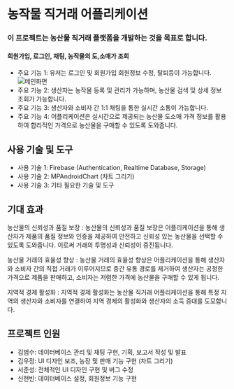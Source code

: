 <html>
<body>
  <h1>농작물 직거래 어플리케이션</h1>
  <h3>이 프로젝트는 농산물 직거래 플랫폼을 개발하는 것을 목표로 합니다.</h3>
  <h4>회원가입, 로그인, 채팅, 농작물의 도,소매가 조회</h4>
  <ul>
    <li>주요 기능 1: 유저는 로그인 및 회원가입 회원정보 수정, 탈퇴등이 가능합니다.</li>
    <img src="https://user-images.githubusercontent.com/113492939/242248245-6f922831-c265-4442-adaf-dba230c2d874.png" alt="메인화면">
    <li>주요 기능 2: 생산자는 농작물 등록 및 관리가 가능하며, 농산물 검색 및 상세 정보 조회가 가능합니다.</li>
    <li>주요 기능 3: 생산자와 소비자 간 1:1 채팅을 통한 실시간 소통이 가능합니다.</li>
    <li>주요 기능 4: 어플리케이션은 실시간으로 제공되는 농산물 도소매 가격 정보를 활용하여 합리적인 가격으로 농산물을 구매할 수 있도록 도와줍니다.</li>
  </ul>
  <h2>사용 기술 및 도구</h2>
  <ul>
    <li>사용 기술 1: Firebase (Authentication, Realtime Database, Storage)</li>
    <li>사용 기술 2: MPAndroidChart (차트 그리기)</li>
    <li>사용 기술 3: 기타 필요한 기술 및 도구</li>
  </ul>
  <h2>기대 효과</h2>
  <p>농산물의 신뢰성과 품질 보장 : 농산물의 신뢰성과 품질 보장은 어플리케이션을 통해 생산자가 제품의 품질 정보와 인증을 제공하여 안전하고 신뢰성 있는 농산물을 선택할 수 있도록 도와줍니다. 이로써 거래의 투명성과 신뢰성이 증진됩니다.</p>
  <p>농산물 거래의 효율성 향상 : 농산물 거래의 효율성 향상은 어플리케이션을 통해 생산자와 소비자 간의 직접 거래가 이루어지므로 중간 유통 경로를 제거하여 생산자는 공정한 가격으로 제품을 판매하고, 소비자는 저렴한 가격에 농산물을 구매할 수 있게 됩니다.</p>
  <p>지역적 경제 활성화 : 지역적 경제 활성화는 농산물 직거래 어플리케이션을 통해 특정 지역의 생산자와 소비자를 연결하여 지역 경제의 활성화와 생산자의 소득 증대를 도모합니다.</p>
  <h2>프로젝트 인원</h2>
   <ul>
    <li>김범수: 데이터베이스 관리 및 채팅 구현, 기획, 보고서 작성 및 발표</li>
    <li>김우정: UI 디자인 보조, 농장 및 판매 기능 구현 (차트 그리기)</li>
    <li>서준성: 전체적인 UI 디자인 구현 및 버그 수정</li>
    <li>신현빈: 데이터베이스 설정, 회원정보 기능 구현</li>
  </ul>
</body>
</html>
